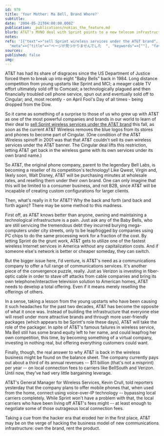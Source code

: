 ```yaml
---
id: 970
title: 'Your Mother: Ma Bell, Brand Whore?'
subtitle: 
date: '2004-05-21T04:00:00.000Z'
publication: _publications/nokias_the_feature.md
blurb: AT&T's MVNO deal with Sprint points to a new telecom infrastructure strategy.
notes: 
refs: '[{"text"=>"sell Sprint wireless services under the AT&T brand", "original"=>"http://www.thefeature.com/article?articleid=100647",
  "meta"=>{"title"=>"ページが見つかりませんでした  ", "keywords"=>[""], "favicon"=>"http://www.thefeature.com/favicon.ico"}}]'
sources: 
published: false
img: 
---
```

AT&T has had its share of disgraces since the US Department of Justice forced them to break up into eight "Baby Bells" back in 1984. Long distance competition from young upstarts like Sprint and MCI; a meager cable TV effort ultimately sold off to Comcast; a technologically plagued and then financially troubled cell phone service, spun out and eventually sold off to Cingular; and, most recently - on April Fool's Day of all times - being dropped from the Dow.

So it came as something of a surprise to those of us who grew up with AT&T as one of the most powerful companies and brands in our world to learn of their deal to [sell Sprint wireless services under the AT&T brand](http://www.thefeature.com/article?articleid=100647) this fall, as soon as the current AT&T Wireless removes the blue logos from its stores and phones to become part of Cingular. (One condition of the AT&T Wireless spinoff in 2001 was that that AT&T couldn't sell its own wireless services under the AT&T banner. The Cingular deal lifts this restriction, letting AT&T get back in the wireless game with its own services under its own brand name.)

So AT&T, the original phone company, parent to the legendary Bell Labs, is becoming a reseller of its competition's technology! Like Qwest, Virgin and, likely soon, Walt Disney, AT&T will be purchasing minutes at wholesale rates, and reselling them under their own brand. One can only imagine that this will be limited to a consumer business, and not B2B, since AT&T will be incapable of creating custom configurations for larger clients.

Then, what's really in it for AT&T? Why the back and forth (and back and forth again)? There may be some method to this madness.

First off, as AT&T knows better than anyone, owning and maintaining a technological infrastructure is a pain. Just ask any of the Baby Bells, who are still servicing the tremendous debt they incurred burying mega-computers under city streets, only to be leapfrogged by companies using PC chips to do the same processing work for a fraction of the cost. By letting Sprint do the grunt work, AT&T gets to utilize one of the fastest wireless Internet services in America without any capitalization costs. And if someone else's network is better or cheaper someday, they can switch.

But the bigger issue here, I'd venture, is AT&T's need as a communications company to offer a full range of communications services. It's another piece of the convergence puzzle, really. Just as Verizon is investing in fiber-optic cable in order to stave off attacks from cable companies and bring its own telephone/interactive television solution to American homes, AT&T needs to develop a total offering. Even if it means merely reselling the offerings of others.

In a sense, taking a lesson from the young upstarts who have been causing it such headaches for the past two decades, AT&T has become the opposite of what it once was. Instead of building the infrastructure that everyone else will resell under more attractive brands and through more user-friendly packages (which appears to be Sprint's role these days), AT&T will take the role of the packager. In spite of AT&T's famous failures in wireless service, Ma Bell still has some brand equity left to her name, and could leapfrog her own competition, this time, by becoming something of a virtual company, investing in nothing real, but offering everything customers could want.

Finally, though, the real answer to why AT&T is back in the wireless business might be found on the balance sheet. The company currently pays out about a third of its annual revenues -- $11 billion (that's not a misprint) per year -- on local connection fees to carriers like BellSouth and Verizon. Until now, they've had very little bargaining leverage.

AT&T's General Manager for Wireless Services, Kevin Crull, told reporters yesterday that the company plans to offer mobile phones that, when used from the home, connect using voice-over-IP technology -- bypassing local carriers completely. While Sprint won't have a problem with that, the local carriers who have been living off AT&T's fees might -- at least enough to negotiate some of those outrageous local connection fees.

Taking a cue from the hacker era that eroded her in the first place, AT&T may be on the verge of hacking the business model of new communications infrastructure: own the brand, rent the product.
